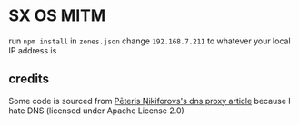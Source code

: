 # SX OS MITM
run `npm install`
in `zones.json` change `192.168.7.211` to whatever your local IP address is


## credits
Some code is sourced from [Pēteris Ņikiforovs's dns proxy article](https://peteris.rocks/blog/dns-proxy-server-in-node-js-with-ui/) because I hate DNS (licensed under Apache License 2.0)